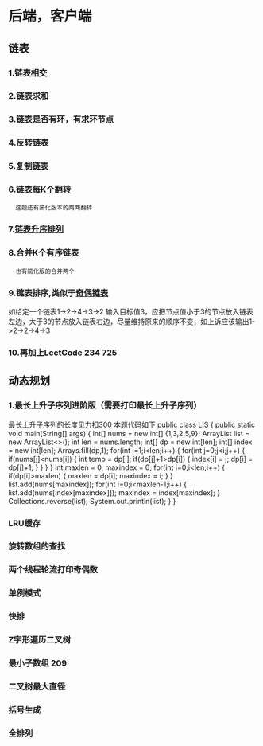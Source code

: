 # 后端，客户端

## 链表

### 1.链表相交

### 2.链表求和

### 3.链表是否有环，有求环节点

### 4.反转链表

### 5.[复制链表](https://leetcode-cn.com/problems/fu-za-lian-biao-de-fu-zhi-lcof/)

### 6.[链表每K个翻转](https://leetcode-cn.com/problems/reverse-nodes-in-k-group/)
      这题还有简化版本的两两翻转

### 7.[链表升序排列](https://leetcode-cn.com/problems/sort-list/)

### 8.合并K个有序链表
      也有简化版的合并两个

### 9.链表排序,类似于[奇偶链表](https://leetcode-cn.com/problems/odd-even-linked-list/)
如给定一个链表1->2->4->3->2 输入目标值3，应把节点值小于3的节点放入链表左边，大于3的节点放入链表右边，尽量维持原来的顺序不变，如上诉应该输出1->2->2->4->3

### 10.再加上LeetCode 234 725

## 动态规划

### 1.最长上升子序列进阶版（需要打印最长上升子序列）
最长上升子序列的长度见[力扣300](https://leetcode-cn.com/problems/longest-increasing-subsequence/)
本题代码如下
public class LIS {
	public static void main(String[] args) {
		int[] nums = new int[] {1,3,2,5,9}; 
		ArrayList<Integer> list = new ArrayList<>();
		int len = nums.length;
		int[] dp = new int[len];
		int[] index = new int[len];
		Arrays.fill(dp,1);
		for(int i=1;i<len;i++) {
			for(int j=0;j<i;j++) {
				if(nums[j]<nums[i]) {
					int temp = dp[i];
					if(dp[j]+1>dp[i]) {
						index[i] = j;
						dp[i] = dp[j]+1;
					}
				}
			}
		}
		int maxlen = 0, maxindex = 0;
		for(int i=0;i<len;i++) {
			if(dp[i]>maxlen) {
				maxlen = dp[i];
				maxindex = i;
			}
		}
		list.add(nums[maxindex]);
		for(int i=0;i<maxlen-1;i++) {
			list.add(nums[index[maxindex]]);
			maxindex = index[maxindex];
		}
		Collections.reverse(list);
		System.out.println(list);
	}
}
### LRU缓存

### 旋转数组的查找

### 两个线程轮流打印奇偶数

### 单例模式

### 快排

### Z字形遍历二叉树

### 最小子数组 209

### 二叉树最大直径

### 括号生成

### 全排列


